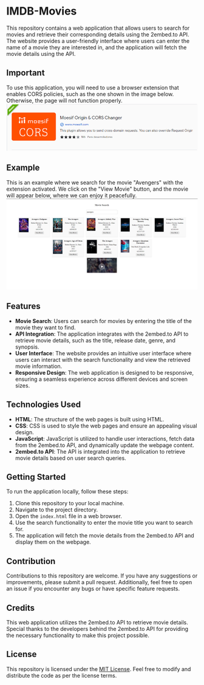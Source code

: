 # IMDB-Movies

This repository contains a web application that allows users to search for movies and retrieve their corresponding details using the 2embed.to API. The website provides a user-friendly interface where users can enter the name of a movie they are interested in, and the application will fetch the movie details using the API.

## Important
To use this application, you will need to use a browser extension that enables CORS policies, such as the one shown in the image below. Otherwise, the page will not function properly.
![Extension CORS](corsExtension.png)

## Example
This is an example where we search for the movie "Avengers" with the extension activated. We click on the "View Movie" button, and the movie will appear below, where we can enjoy it peacefully.
![Example](example.PNG)

## Features
- **Movie Search**: Users can search for movies by entering the title of the movie they want to find.
- **API Integration**: The application integrates with the 2embed.to API to retrieve movie details, such as the title, release date, genre, and synopsis.
- **User Interface**: The website provides an intuitive user interface where users can interact with the search functionality and view the retrieved movie information.
- **Responsive Design**: The web application is designed to be responsive, ensuring a seamless experience across different devices and screen sizes.

## Technologies Used
- **HTML**: The structure of the web pages is built using HTML.
- **CSS**: CSS is used to style the web pages and ensure an appealing visual design.
- **JavaScript**: JavaScript is utilized to handle user interactions, fetch data from the 2embed.to API, and dynamically update the webpage content.
- **2embed.to API**: The API is integrated into the application to retrieve movie details based on user search queries.

## Getting Started
To run the application locally, follow these steps:

1. Clone this repository to your local machine.
2. Navigate to the project directory.
3. Open the `index.html` file in a web browser.
4. Use the search functionality to enter the movie title you want to search for.
5. The application will fetch the movie details from the 2embed.to API and display them on the webpage.

## Contribution
Contributions to this repository are welcome. If you have any suggestions or improvements, please submit a pull request. Additionally, feel free to open an issue if you encounter any bugs or have specific feature requests.

## Credits
This web application utilizes the 2embed.to API to retrieve movie details. Special thanks to the developers behind the 2embed.to API for providing the necessary functionality to make this project possible.

## License
This repository is licensed under the [MIT License](LICENSE). Feel free to modify and distribute the code as per the license terms.
